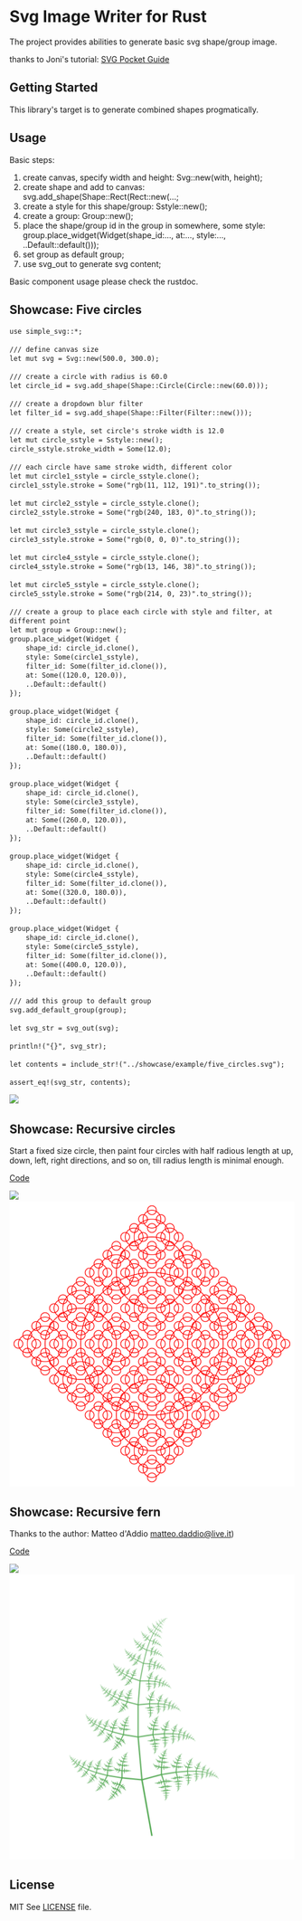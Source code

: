 # Svg Image Writer for Rust

The project provides abilities to generate basic svg shape/group image.

thanks to Joni's tutorial: [SVG Pocket Guide](http://svgpocketguide.com/)

## Getting Started

This library's target is to generate combined shapes progmatically.

## Usage

Basic steps:
1. create canvas, specify width and height: Svg::new(with, height);
2. create shape and add to canvas: svg.add_shape(Shape::Rect(Rect::new(...;
3. create a style for this shape/group: Sstyle::new();
4. create a group: Group::new();
5. place the shape/group id in the group in somewhere, some style: group.place_widget(Widget(shape_id:..., at:..., style:..., ..Default::default()));
6. set group as default group;
7. use svg_out to generate svg content;

Basic component usage please check the rustdoc.

## Showcase: Five circles

```
use simple_svg::*;

/// define canvas size
let mut svg = Svg::new(500.0, 300.0);

/// create a circle with radius is 60.0
let circle_id = svg.add_shape(Shape::Circle(Circle::new(60.0)));

/// create a dropdown blur filter
let filter_id = svg.add_shape(Shape::Filter(Filter::new()));

/// create a style, set circle's stroke width is 12.0
let mut circle_sstyle = Sstyle::new();
circle_sstyle.stroke_width = Some(12.0);

/// each circle have same stroke width, different color
let mut circle1_sstyle = circle_sstyle.clone();
circle1_sstyle.stroke = Some("rgb(11, 112, 191)".to_string());

let mut circle2_sstyle = circle_sstyle.clone();
circle2_sstyle.stroke = Some("rgb(240, 183, 0)".to_string());

let mut circle3_sstyle = circle_sstyle.clone();
circle3_sstyle.stroke = Some("rgb(0, 0, 0)".to_string());

let mut circle4_sstyle = circle_sstyle.clone();
circle4_sstyle.stroke = Some("rgb(13, 146, 38)".to_string());

let mut circle5_sstyle = circle_sstyle.clone();
circle5_sstyle.stroke = Some("rgb(214, 0, 23)".to_string());

/// create a group to place each circle with style and filter, at different point
let mut group = Group::new();
group.place_widget(Widget {
    shape_id: circle_id.clone(),
    style: Some(circle1_sstyle),
    filter_id: Some(filter_id.clone()),
    at: Some((120.0, 120.0)),
    ..Default::default()
});

group.place_widget(Widget {
    shape_id: circle_id.clone(),
    style: Some(circle2_sstyle),
    filter_id: Some(filter_id.clone()),
    at: Some((180.0, 180.0)),
    ..Default::default()
});

group.place_widget(Widget {
    shape_id: circle_id.clone(),
    style: Some(circle3_sstyle),
    filter_id: Some(filter_id.clone()),
    at: Some((260.0, 120.0)),
    ..Default::default()
});

group.place_widget(Widget {
    shape_id: circle_id.clone(),
    style: Some(circle4_sstyle),
    filter_id: Some(filter_id.clone()),
    at: Some((320.0, 180.0)),
    ..Default::default()
});

group.place_widget(Widget {
    shape_id: circle_id.clone(),
    style: Some(circle5_sstyle),
    filter_id: Some(filter_id.clone()),
    at: Some((400.0, 120.0)),
    ..Default::default()
});

/// add this group to default group
svg.add_default_group(group);

let svg_str = svg_out(svg);

println!("{}", svg_str);

let contents = include_str!("../showcase/example/five_circles.svg");

assert_eq!(svg_str, contents);
```

![](../../../showcase/example/five_circles.svg)

## Showcase: Recursive circles

Start a fixed size circle, then paint four circles with half radious length at up, down, left, right directions, and so on, till radius length is minimal enough.

[Code](https://github.com/simmone/rust-simple-svg/blob/master/tests/recursive_test.rs)

![](../../../showcase/example/recursive.svg)
![](showcase/example/recursive.svg)

## Showcase: Recursive fern

Thanks to the author: Matteo d'Addio matteo.daddio@live.it)

[Code](https://github.com/simmone/rust-simple-svg/blob/master/tests/fern_test.rs)

![](../../../showcase/example/fern.svg)
![](showcase/example/fern.svg)

## License

MIT See [LICENSE](../../../LICENSE) file.
